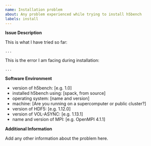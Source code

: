 ```yaml
---
name: Installation problem
about: Any problem experienced while trying to install h5bench
labels: install
---
```


**Issue Description**

This is what I have tried so far:


```commandline
...
```

This is the error I am facing during installation:

```
...
```

**Software Environment**
 - version of h5bench: [e.g. 1.0]
 - installed h5bench using: [spack, from source]
 - operating system: [name and version]
 - machine: [Are you running on a supercomputer or public cluster?]
 - version of HDF5: [e.g. 1.12.0]
 - version of VOL-ASYNC: [e.g. 1.13.1]
 - name and version of MPI: [e.g. OpenMPI 4.1.1]

**Additional Information**

Add any other information about the problem here.
